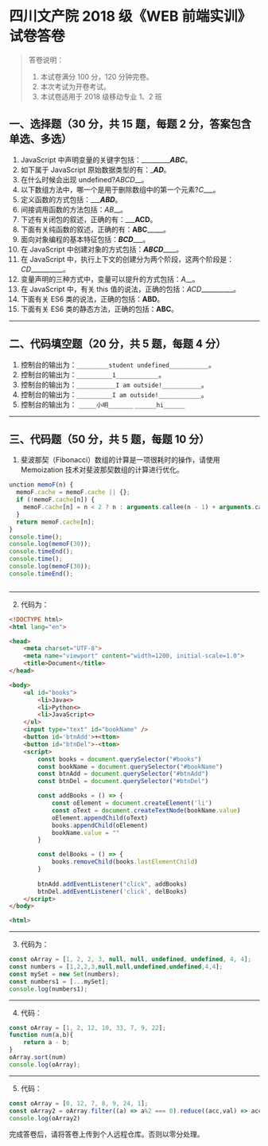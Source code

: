 # 四川文产院 2018 级《WEB 前端实训》试卷答卷

> 答卷说明：
> 1. 本试卷满分 100 分，120 分钟完卷。
> 2. 本次考试为开卷考试。
> 3. 本试卷适用于 2018 级移动专业 1、2 班

## 一、选择题（30 分，共 15 题，每题 2 分，答案包含单选、多选）

1. JavaScript 中声明变量的关键字包括：____________ABC___。
2. 如下属于 JavaScript 原始数据类型的有：____AD___。
3. 在什么时候会出现 undefined?_ABCD___。
4. 以下数组方法中，哪一个是用于删除数组中的第一个元素?_C____。
5. 定义函数的方式包括：______ABD___。
6. 间接调用函数的方法包括：_AB___。
7. 下述有关闭包的叙述，正确的有：_______ACD____。
8. 下面有关纯函数的叙述，正确的有：______ABC___________。
9. 面向对象编程的基本特征包括：_______BCD__________。
10. 在 JavaScript 中创建对象的方式包括：_______ABCD___________。
11. 在 JavaScript 中，执行上下文的创建分为两个阶段，这两个阶段是：_CD___________。
12. 变量声明的三种方式中，变量可以提升的方式包括：_A___。
13. 在 JavaScript 中，有关 this 值的说法，正确的包括：_ACD___________。
14. 下面有关 ES6 类的说法，正确的包括：______ABD______。
15. 下面有关 ES6 类的静态方法，正确的包括：______ABC______。

------

## 二、代码填空题（20 分，共 5 题，每题 4 分）

1. 控制台的输出为：`_________student undefined___________`。
2. 控制台的输出为：`__________1____________`。
3. 控制台的输出为：`___________I am outside!___________`。
4. 控制台的输出为：`__________I am outside!____________`。
5. 控制台的输出为：
    `_____小明_______`
    `______hi______`
-------

## 三、代码题（50 分，共 5 题，每题 10 分）

1. 斐波那契（Fibonacci）数组的计算是一项很耗时的操作，请使用 Memoization 技术对斐波那契数组的计算进行优化。

```js
unction memoF(n) {
  memoF.cache = memoF.cache || {};
  if (!memoF.cache[n]) {
    memoF.cache[n] = n < 2 ? n : arguments.callee(n - 1) + arguments.callee(n - 2);
  }
  return memoF.cache[n];
}
console.time();
console.log(memoF(30));
console.timeEnd();
console.time();
console.log(memoF(30));
console.timeEnd();



```

-------

2. 代码为：

```html
<!DOCTYPE html>
<html lang="en">

<head>
    <meta charset="UTF-8">
    <meta name="viewport" content="width=1200, initial-scale=1.0">
    <title>Document</title>
</head>

<body>
    <ul id="books">
        <li>Java<>
        <li>Python<>
        <li>JavaScript<>
    </ul>
    <input type="text" id="bookName" />
    <button id='btnAdd'>+<tton>
    <button id="btnDel">-<tton>
    <script>
        const books = document.querySelector("#books")
        const bookName = document.querySelector("#bookName")
        const btnAdd = document.querySelector("#btnAdd")
        const btnDel = document.querySelector("#btnDel")

        const addBooks = () => {
            const oElement = document.createElement('li')
            const oText = document.createTextNode(bookName.value)
            oElement.appendChild(oText)
            books.appendChild(oElement)
            bookName.value = ""
        }

        const delBooks = () => {
            books.removeChild(books.lastElementChild)
        }
        
        btnAdd.addEventListener("click", addBooks)
        btnDel.addEventListener('click', delBooks)
    </script>
</body>

<html>
```

-------

3. 代码为：

```js
const oArray = [1, 2, 2, 3, null, null, undefined, undefined, 4, 4];
const numbers = [1,2,2,3,null,null,undefined,undefined,4,4];
const mySet = new Set(numbers);
const numbers1 = [...mySet];
console.log(numbers1);
```

-------

4. 代码：

```js
const oArray = [1, 2, 12, 10, 33, 7, 9, 22];
function num(a,b){
    return a - b;
}
oArray.sort(num)
console.log(oArray);
```

-------

5. 代码：

```js
const oArray = [0, 12, 7, 8, 9, 24, 1];
const oArray2 = oArray.filter((a) => a%2 === 0).reduce((acc,val) => acc + val)
console.log(oArray2)
```





完成答卷后，请将答卷上传到个人远程仓库。否则以零分处理。

​        
